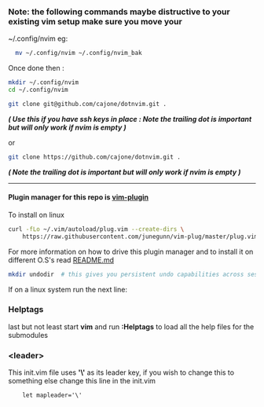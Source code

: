 ###  Note: the following commands maybe distructive to your existing vim setup make sure you move your
~/.config/nvim  eg:

```zsh
  mv ~/.config/nvim ~/.config/nvim_bak
```

Once done then :

```zsh
mkdir ~/.config/nvim
cd ~/.config/nvim
```

```zsh
git clone git@github.com/cajone/dotnvim.git . 
```
<i><b>( Use this if you have ssh keys in place : Note the trailing dot is important but will only work if nvim is empty )</b></i>

or

```zsh
git clone https://github.com/cajone/dotnvim.git . 
```

<i><b>( Note the trailing dot is important but will only work if nvim is empty )</b></i>

---
#### Plugin manager for this repo is [vim-plugin](https://github.com/junegunn/vim-plug)

To install on linux

```zsh
curl -fLo ~/.vim/autoload/plug.vim --create-dirs \
    https://raw.githubusercontent.com/junegunn/vim-plug/master/plug.vim
```
For more information on how to drive this plugin manager and to install it on different O.S's read [README.md](https://github.com/junegunn/vim-plug/blob/master/README.md)


```zsh
mkdir undodir  # this gives you persistent undo capabilities across sessions
```

If on a linux system run the next line:

### Helptags
last but not least start <b>vim</b> and run <b>:Helptags</b> to load all the help files for the submodules

### \<leader\>
This init.vim file uses <b>'\\'</b>  as its leader key, if you wish to change this to something else change this line in the init.vim

```vim
    let mapleader='\'
```

